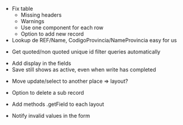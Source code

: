 + Fix table 
  + Missing headers
  + Warnings
  + Use one component for each row
  + Option to add new record
+ Lookup de REF/Name, CodigoProvincia/NameProvincia easy for us

- Get quoted/non quoted unique id filter queries automatically
+ Add display in the fields
+ Save still shows as active, even when write has completed
- Move update/select to another place => layout?
- Option to delete a sub record

- Add methods .getField to each layout
- Notify invalid values in the form
